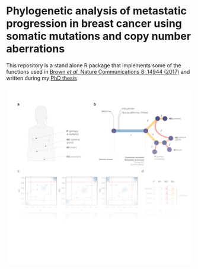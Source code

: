 # Phylogenetic analysis of metastatic progression in breast cancer using somatic mutations and copy number aberrations

This repository is a stand alone R package that implements some of the functions used in [Brown *et al.* Nature Communications 8: 14944 (2017)](https://www.nature.com/articles/ncomms14944) and written during my [PhD thesis](https://difusion.ulb.ac.be/vufind/Record/ULB-DIPOT:oai:dipot.ulb.ac.be:2013/260251/Holdings)

![Front page](https://github.com/ndbrown6/CNtu/blob/master/ext/CNtu.png)

